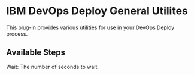
# IBM DevOps Deploy General Utilites

This plug-in provides various utilities for use in your DevOps Deploy process.


## Available Steps

Wait: The number of seconds to wait.


